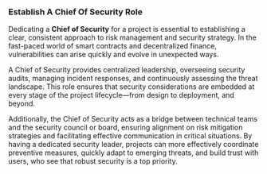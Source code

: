 ### Establish A Chief Of Security Role

Dedicating a **Chief of Security** for a project is essential to establishing a clear, consistent approach to risk management and security strategy. In the fast-paced world of smart contracts and decentralized finance, vulnerabilities can arise quickly and evolve in unexpected ways.

A Chief of Security provides centralized leadership, overseeing security audits, managing incident responses, and continuously assessing the threat landscape. This role ensures that security considerations are embedded at every stage of the project lifecycle—from design to deployment, and beyond.

Additionally, the Chief of Security acts as a bridge between technical teams and the security council or board, ensuring alignment on risk mitigation strategies and facilitating effective communication in critical situations. By having a dedicated security leader, projects can more effectively coordinate preventive measures, quickly adapt to emerging threats, and build trust with users, who see that robust security is a top priority.